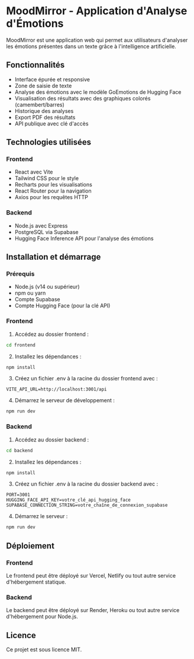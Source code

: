 # MoodMirror - Application d'Analyse d'Émotions

MoodMirror est une application web qui permet aux utilisateurs d'analyser les émotions présentes dans un texte grâce à l'intelligence artificielle.

## Fonctionnalités

- Interface épurée et responsive
- Zone de saisie de texte
- Analyse des émotions avec le modèle GoEmotions de Hugging Face
- Visualisation des résultats avec des graphiques colorés (camembert/barres)
- Historique des analyses
- Export PDF des résultats
- API publique avec clé d'accès

## Technologies utilisées

### Frontend
- React avec Vite
- Tailwind CSS pour le style
- Recharts pour les visualisations
- React Router pour la navigation
- Axios pour les requêtes HTTP

### Backend
- Node.js avec Express
- PostgreSQL via Supabase
- Hugging Face Inference API pour l'analyse des émotions

## Installation et démarrage

### Prérequis
- Node.js (v14 ou supérieur)
- npm ou yarn
- Compte Supabase
- Compte Hugging Face (pour la clé API)

### Frontend

1. Accédez au dossier frontend :
```bash
cd frontend
```

2. Installez les dépendances :
```bash
npm install
```

3. Créez un fichier .env à la racine du dossier frontend avec :
```
VITE_API_URL=http://localhost:3001/api
```

4. Démarrez le serveur de développement :
```bash
npm run dev
```

### Backend

1. Accédez au dossier backend :
```bash
cd backend
```

2. Installez les dépendances :
```bash
npm install
```

3. Créez un fichier .env à la racine du dossier backend avec :
```
PORT=3001
HUGGING_FACE_API_KEY=votre_clé_api_hugging_face
SUPABASE_CONNECTION_STRING=votre_chaîne_de_connexion_supabase
```

4. Démarrez le serveur :
```bash
npm run dev
```

## Déploiement

### Frontend
Le frontend peut être déployé sur Vercel, Netlify ou tout autre service d'hébergement statique.

### Backend
Le backend peut être déployé sur Render, Heroku ou tout autre service d'hébergement pour Node.js.

## Licence
Ce projet est sous licence MIT.